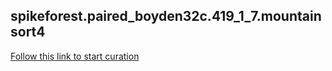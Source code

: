 
## spikeforest.paired_boyden32c.419_1_7.mountainsort4

[Follow this link to start curation](https://figurl.org/f?v=gs://figurl/spikesortingview-10&d=sha1://73749172638da35f2aa38ffd16e82b04fd9a7654&label=spikeforest.paired_boyden32c.419_1_7.mountainsort4)
